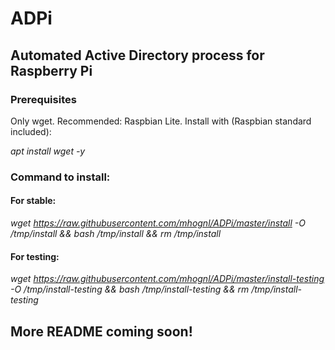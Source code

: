 # ADPi
## Automated Active Directory process for Raspberry Pi

### Prerequisites
Only wget. Recommended: Raspbian Lite. Install with (Raspbian standard included):

*apt install wget -y*

### Command to install:

#### For stable:
*wget https://raw.githubusercontent.com/mhognl/ADPi/master/install -O /tmp/install && bash /tmp/install && rm /tmp/install*

#### For testing:
*wget https://raw.githubusercontent.com/mhognl/ADPi/master/install-testing -O /tmp/install-testing && bash /tmp/install-testing && rm /tmp/install-testing*

## More README coming soon!
